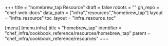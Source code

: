 +++
title = "homebrew_tap Resource"
draft = false
robots = ""
gh_repo = "chef-web-docs"
data_path = ["infra","resources","homebrew_tap"]
layout = "infra_resource"
toc_layout = "infra_resource_toc"

[menu]
  [menu.infra]
    title = "homebrew_tap"
    identifier = "chef_infra/cookbook_reference/resources/homebrew_tap"
    parent = "chef_infra/cookbook_reference/resources"
+++

<!-- The contents of this page are automatically generated from the homebrew_tap.yaml file in the data directory. -->
<!-- To suggest a change, edit the https://github.com/chef/chef/blob/master/lib/chef/resource/homebrew_tap.rb file
      and submit a pull request to the https://github.com/chef/chef repository. -->
